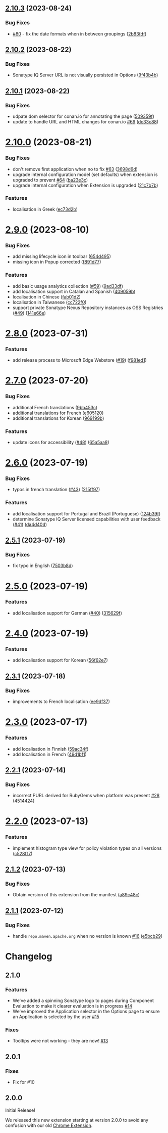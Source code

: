 ## [2.10.3](https://github.com/sonatype-nexus-community/sonatype-platform-browser-extension/compare/v2.10.2...v2.10.3) (2023-08-24)


### Bug Fixes

* [#80](https://github.com/sonatype-nexus-community/sonatype-platform-browser-extension/issues/80) - fix the date formats when in between groupings ([2b83fdf](https://github.com/sonatype-nexus-community/sonatype-platform-browser-extension/commit/2b83fdf75eba34f7d8257642172cbcaaa9d9c4f5))

## [2.10.2](https://github.com/sonatype-nexus-community/sonatype-platform-browser-extension/compare/v2.10.1...v2.10.2) (2023-08-22)


### Bug Fixes

* Sonatype IQ Server URL is not visually persisted in Options ([9f43b4b](https://github.com/sonatype-nexus-community/sonatype-platform-browser-extension/commit/9f43b4be244e1e65d76e46b3502a85a971e1c812))

## [2.10.1](https://github.com/sonatype-nexus-community/sonatype-platform-browser-extension/compare/v2.10.0...v2.10.1) (2023-08-22)


### Bug Fixes

* udpate dom selector for conan.io for annotating the page ([509359f](https://github.com/sonatype-nexus-community/sonatype-platform-browser-extension/commit/509359fe2039353b4d94bbc43327a0354f1196cd))
* update to handle URL and HTML changes for conan.io [#69](https://github.com/sonatype-nexus-community/sonatype-platform-browser-extension/issues/69) ([dc33c88](https://github.com/sonatype-nexus-community/sonatype-platform-browser-extension/commit/dc33c88a1a59cf838e1f528fe5047085769e4a2a))

# [2.10.0](https://github.com/sonatype-nexus-community/sonatype-platform-browser-extension/compare/v2.9.0...v2.10.0) (2023-08-21)


### Bug Fixes

* don't remove first application when no  to fix [#63](https://github.com/sonatype-nexus-community/sonatype-platform-browser-extension/issues/63) ([3698d6d](https://github.com/sonatype-nexus-community/sonatype-platform-browser-extension/commit/3698d6d886c8fef9c95a8bfcb0570b8de6b3dadc))
* upgrade internal configuration model (set defaults) when extension is upgraded to prevent [#64](https://github.com/sonatype-nexus-community/sonatype-platform-browser-extension/issues/64) ([ba23e3c](https://github.com/sonatype-nexus-community/sonatype-platform-browser-extension/commit/ba23e3c1d33a3bb66502dcfab240947fdc9e6384))
* upgrade internal configuration when Extension is upgraded ([21c7b7b](https://github.com/sonatype-nexus-community/sonatype-platform-browser-extension/commit/21c7b7b94685361db09d0645de04e138e86d795b))


### Features

* localisation in Greek ([ec73d2b](https://github.com/sonatype-nexus-community/sonatype-platform-browser-extension/commit/ec73d2b7c50cb161dcf2a56df825d5d6f965ec50))

# [2.9.0](https://github.com/sonatype-nexus-community/sonatype-platform-browser-extension/compare/v2.8.0...v2.9.0) (2023-08-10)


### Bug Fixes

* add missing lifecycle icon in toolbar ([654d495](https://github.com/sonatype-nexus-community/sonatype-platform-browser-extension/commit/654d495ccbc57f6a73497ea3bc62de72dfe0dda6))
* missing icon in Popup corrected ([f891d77](https://github.com/sonatype-nexus-community/sonatype-platform-browser-extension/commit/f891d77c916386864f1cb10b39e3d7dab59ecbcf))


### Features

* add basic usage analytics collection ([#59](https://github.com/sonatype-nexus-community/sonatype-platform-browser-extension/issues/59)) ([9ad33df](https://github.com/sonatype-nexus-community/sonatype-platform-browser-extension/commit/9ad33df2fbf517de46258f5fcc894177bba57377))
* add localisation support in Catalan and Spanish ([409059b](https://github.com/sonatype-nexus-community/sonatype-platform-browser-extension/commit/409059be0b70e2bd09b83cb88c273f4a525091b3))
* localisation in Chinese ([fab01d2](https://github.com/sonatype-nexus-community/sonatype-platform-browser-extension/commit/fab01d2389b6621aed1cfba9f43a06ceb79f30e9))
* localisation in Taiwanese ([cc722f0](https://github.com/sonatype-nexus-community/sonatype-platform-browser-extension/commit/cc722f04e037858648e4edcb6d114fca8634a0f1))
* support private Sonatype Nexus Repository instances as OSS Registries ([#49](https://github.com/sonatype-nexus-community/sonatype-platform-browser-extension/issues/49)) ([141e66e](https://github.com/sonatype-nexus-community/sonatype-platform-browser-extension/commit/141e66e8d202f73088a1d2e82c50902644457372))

# [2.8.0](https://github.com/sonatype-nexus-community/sonatype-platform-browser-extension/compare/v2.7.0...v2.8.0) (2023-07-31)


### Features

* add release process to Microsoft Edge Webstore ([#19](https://github.com/sonatype-nexus-community/sonatype-platform-browser-extension/issues/19)) ([f981ed1](https://github.com/sonatype-nexus-community/sonatype-platform-browser-extension/commit/f981ed1c35c520127a44cbdd98215cae9bc8576e))

# [2.7.0](https://github.com/sonatype-nexus-community/sonatype-platform-browser-extension/compare/v2.6.0...v2.7.0) (2023-07-20)


### Bug Fixes

* additional French translations ([9bb453c](https://github.com/sonatype-nexus-community/sonatype-platform-browser-extension/commit/9bb453c0ddd5a6811d7a52bf45fc691384f6f7f1))
* additional translations for French ([e605120](https://github.com/sonatype-nexus-community/sonatype-platform-browser-extension/commit/e60512045a421fbf3c0e22d598f5b14d7cbaa0cd))
* additional translations for Korean ([969199b](https://github.com/sonatype-nexus-community/sonatype-platform-browser-extension/commit/969199b411b5f88a755f97d39c75b374544c357a))


### Features

* update icons for accessibility ([#48](https://github.com/sonatype-nexus-community/sonatype-platform-browser-extension/issues/48)) ([65a5aa8](https://github.com/sonatype-nexus-community/sonatype-platform-browser-extension/commit/65a5aa841e6b4face9005d00dfd84966b780770c))

# [2.6.0](https://github.com/sonatype-nexus-community/sonatype-platform-browser-extension/compare/v2.5.1...v2.6.0) (2023-07-19)


### Bug Fixes

* typos in french translation ([#43](https://github.com/sonatype-nexus-community/sonatype-platform-browser-extension/issues/43)) ([215ff97](https://github.com/sonatype-nexus-community/sonatype-platform-browser-extension/commit/215ff97a5fed382b70f5bac275f1e6e70f7f7c31))


### Features

* add localisation support for Portugal and Brazil (Portuguese) ([124b39f](https://github.com/sonatype-nexus-community/sonatype-platform-browser-extension/commit/124b39f27978f245f971917fe6952b6b02d9d5f7))
* determine Sonatype IQ Server licensed capabilities with user feedback ([#41](https://github.com/sonatype-nexus-community/sonatype-platform-browser-extension/issues/41)) ([da4d40d](https://github.com/sonatype-nexus-community/sonatype-platform-browser-extension/commit/da4d40d066847ed3748b523f87bac241d12ba370))

## [2.5.1](https://github.com/sonatype-nexus-community/sonatype-platform-browser-extension/compare/v2.5.0...v2.5.1) (2023-07-19)


### Bug Fixes

* fix typo in English ([7503b8d](https://github.com/sonatype-nexus-community/sonatype-platform-browser-extension/commit/7503b8d16a9ced00716d23f7a6da081bc3e487ad))

# [2.5.0](https://github.com/sonatype-nexus-community/sonatype-platform-browser-extension/compare/v2.4.0...v2.5.0) (2023-07-19)


### Features

* add localisation support for German ([#40](https://github.com/sonatype-nexus-community/sonatype-platform-browser-extension/issues/40)) ([315629f](https://github.com/sonatype-nexus-community/sonatype-platform-browser-extension/commit/315629f85eaad0a058e21e73a31d3d0b9e0565b5))

# [2.4.0](https://github.com/sonatype-nexus-community/sonatype-platform-browser-extension/compare/v2.3.1...v2.4.0) (2023-07-19)


### Features

* add localisation support for Korean ([56f62e7](https://github.com/sonatype-nexus-community/sonatype-platform-browser-extension/commit/56f62e73585421c438dcb08198a5481adcac142d))

## [2.3.1](https://github.com/sonatype-nexus-community/sonatype-platform-browser-extension/compare/v2.3.0...v2.3.1) (2023-07-18)


### Bug Fixes

* improvements to French localisation ([ee9df37](https://github.com/sonatype-nexus-community/sonatype-platform-browser-extension/commit/ee9df37d5c54271d2cee7f45615c994abf6896b7))

# [2.3.0](https://github.com/sonatype-nexus-community/sonatype-platform-browser-extension/compare/v2.2.1...v2.3.0) (2023-07-17)


### Features

* add localisation in Finnish ([59ac34f](https://github.com/sonatype-nexus-community/sonatype-platform-browser-extension/commit/59ac34f320f4e2012bec229b907d6f6dbca02eed))
* add localisation in French ([49d1bf1](https://github.com/sonatype-nexus-community/sonatype-platform-browser-extension/commit/49d1bf16726cbeb709f9a53442c17d41a086b6c6))

## [2.2.1](https://github.com/sonatype-nexus-community/sonatype-platform-browser-extension/compare/v2.2.0...v2.2.1) (2023-07-14)


### Bug Fixes

* incorrect PURL derived for RubyGems when platform was present [#28](https://github.com/sonatype-nexus-community/sonatype-platform-browser-extension/issues/28) ([4514424](https://github.com/sonatype-nexus-community/sonatype-platform-browser-extension/commit/45144248d382174577dd4ac203072db1ed5e56dd))

# [2.2.0](https://github.com/sonatype-nexus-community/sonatype-platform-browser-extension/compare/v2.1.2...v2.2.0) (2023-07-13)


### Features

* implement histogram type view for policy violation types on all versions ([c528f17](https://github.com/sonatype-nexus-community/sonatype-platform-browser-extension/commit/c528f1729755243ef0e50e5f32a54c036734cebb))

## [2.1.2](https://github.com/sonatype-nexus-community/sonatype-platform-browser-extension/compare/v2.1.1...v2.1.2) (2023-07-13)


### Bug Fixes

* Obtain version of this extension from the manifest ([a89c48c](https://github.com/sonatype-nexus-community/sonatype-platform-browser-extension/commit/a89c48cc010b608a4cbc50206b7d2a6b5ffbfd6c))

## [2.1.1](https://github.com/sonatype-nexus-community/sonatype-platform-browser-extension/compare/v2.1.0...v2.1.1) (2023-07-12)


### Bug Fixes

* handle `repo.maven.apache.org` when no version is known [#16](https://github.com/sonatype-nexus-community/sonatype-platform-browser-extension/issues/16) ([e5bcb29](https://github.com/sonatype-nexus-community/sonatype-platform-browser-extension/commit/e5bcb294aeb7d00bd92f7b87bad9cbbad4d407d0))

# Changelog

## 2.1.0

### Features

-   We've added a spinning Sonatype logo to pages during Component Evaluation to make it clearer evaluation is in progress [#14](https://github.com/sonatype-nexus-community/sonatype-platform-browser-extension/issues/14)
-   We've improved the Application selector in the Options page to ensure an Application is selected by the user [#15](https://github.com/sonatype-nexus-community/sonatype-platform-browser-extension/issues/15)

### Fixes

-   Tooltips were not working - they are now! [#13](https://github.com/sonatype-nexus-community/sonatype-platform-browser-extension/issues/13)

## 2.0.1

### Fixes

-   Fix for #10

## 2.0.0

Initial Release!

We released this new extension starting at version 2.0.0 to avoid any confusion with our old [Chrome Extension](https://chrome.google.com/webstore/detail/mjehedmoboadebjmbmobpedkdgenmlhd).
